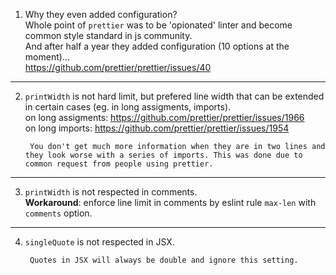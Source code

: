 1. Why they even added configuration?  
Whole point of `prettier` was to be 'opionated' linter and become common style standard in js community.  
And after half a year they added configuration (10 options at the moment)...  
https://github.com/prettier/prettier/issues/40

---

2. `printWidth` is not hard limit, but prefered line width
that can be extended in certain cases (eg. in long assigments, imports).  
on long assigments: https://github.com/prettier/prettier/issues/1966  
on long imports: https://github.com/prettier/prettier/issues/1954  

        You don't get much more information when they are in two lines and they look worse with a series of imports. This was done due to common request from people using prettier.

---

3. `printWidth` is not respected in comments.  
**Workaround**: enforce line limit in comments by eslint rule `max-len` with `comments` option.

---

4. `singleQuote` is not respected in JSX. 
 
        Quotes in JSX will always be double and ignore this setting.